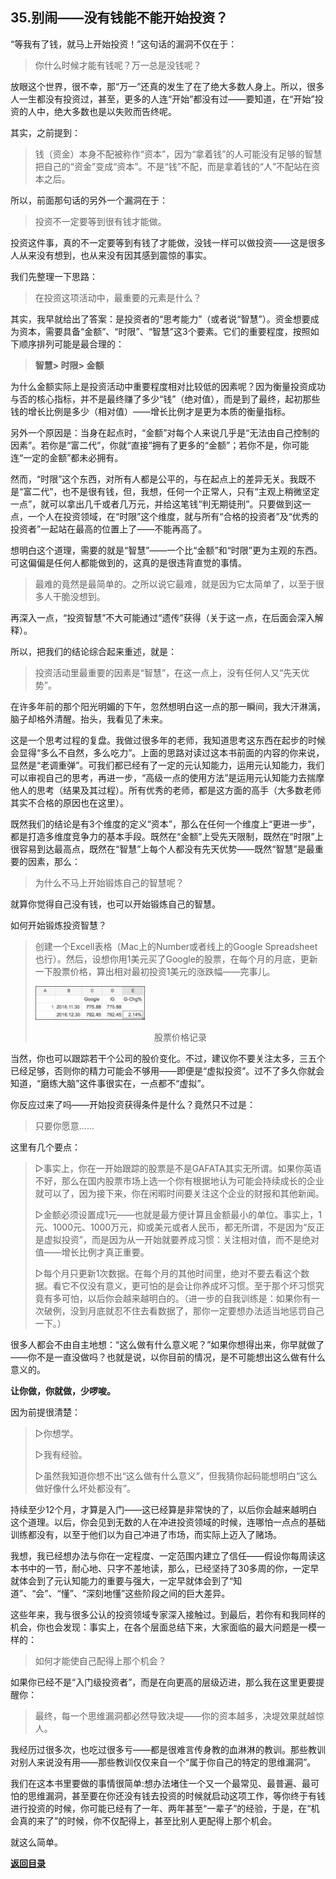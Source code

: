 ## 35.别闹——没有钱能不能开始投资？

“等我有了钱，就马上开始投资！”这句话的漏洞不仅在于：

> 你什么时候才能有钱呢？万一总是没钱呢？

放眼这个世界，很不幸，那“万一”还真的发生了在了绝大多数人身上。所以，很多人一生都没有投资过，甚至，更多的人连“开始”都没有过——要知道，在“开始”投资的人中，绝大多数也是以失败而告终呢。

其实，之前提到：

> 钱（资金）本身不配被称作“资本”，因为“拿着钱”的人可能没有足够的智慧把自己的“资金”变成“资本”。不是“钱”不配，而是拿着钱的“人”不配站在资本之后。

所以，前面那句话的另外一个漏洞在于：

> 投资不一定要等到很有钱才能做。

投资这件事，真的不一定要等到有钱了才能做，没钱一样可以做投资——这是很多人从来没有想到，也从来没有因其感到震惊的事实。

我们先整理一下思路：

> 在投资这项活动中，最重要的元素是什么？

其实，我早就给出了答案：是投资者的“思考能力”（或者说“智慧”）。资金想要成为资本，需要具备“金额”、“时限”、“智慧”这3个要素。它们的重要程度，按照如下顺序排列可能是最合理的：

> **智慧> 时限> 金额**

为什么金额实际上是投资活动中重要程度相对比较低的因素呢？因为衡量投资成功与否的核心指标，并不是最终赚了多少“钱”（绝对值），而是到了最终，起初那些钱的增长比例是多少（相对值）——增长比例才是更为本质的衡量指标。

另外一个原因是：当身在起点时，“金额”对每个人来说几乎是“无法由自己控制的因素”。若你是“富二代”，你就“直接”拥有了更多的“金额”；若你不是，你可能连“一定的金额”都未必拥有。

然而，“时限”这个东西，对所有人都是公平的，与在起点上的差异无关。我既不是“富二代”，也不是很有钱，但，我想，任何一个正常人，只有“主观上稍微坚定一点”，就可以拿出几千或者几万元，并给这笔钱“判无期徒刑”。只要做到这一点，一个人在投资领域，在“时限”这个维度，就与所有“合格的投资者”及“优秀的投资者”一起站在最高的位置上了——不能再高了。

想明白这个道理，需要的就是“智慧”——一个比“金额”和“时限”更为主观的东西。可这偏偏是任何人都能做到的，这真的是很违背直觉的事情。

> 最难的竟然是最简单的。之所以说它最难，就是因为它太简单了，以至于很多人干脆没想到。

再深入一点，“投资智慧”不大可能通过“遗传”获得（关于这一点，在后面会深入解释）。

所以，把我们的结论综合起来重述，就是：

> 投资活动里最重要的因素是“智慧”，在这一点上，没有任何人又“先天优势”。

在许多年前的那个阳光明媚的下午，忽然想明白这一点的那一瞬间，我大汗淋漓，脑子却格外清醒。抬头，我看见了未来。

这是一个思考过程的复盘。我做过很多年的老师，我知道思考这东西在起步的时候会显得“多么不自然，多么吃力”。上面的思路对读过这本书前面的内容的你来说，显然是“老调重弹”。可我们都已经有了一定的元认知能力，运用元认知能力，我们可以审视自己的思考，再进一步，“高级一点的使用方法”是运用元认知能力去揣摩他人的思考（结果及其过程）。所有优秀的老师，都是这方面的高手（大多数老师其实不合格的原因也在这里）。

既然我们的结论是有3个维度的定义“资本”，那么在任何一个维度上“更进一步”，都是打造多维度竞争力的基本手段。既然在“金额”上受先天限制，既然在“时限”上很容易到达最高点，既然在“智慧”上每个人都没有先天优势——既然“智慧”是最重要的因素，那么：

> 为什么不马上开始锻炼自己的智慧呢？

就算你觉得自己没有钱，也可以开始锻炼自己的智慧。

如何开始锻炼投资智慧？

> 创建一个Excell表格（Mac上的Number或者线上的Google Spreadsheet也行）。然后，设想你用1美元买了Google的股票，在每个月的月底，更新一下股票价格，算出相对最初投资1美元的涨跌幅——完事儿。
>
> ![image](images/Image_373.png)
>
> <center>股票价格记录</center>

当然，你也可以跟踪若干个公司的股价变化。不过，建议你不要关注太多，三五个已经足够，否则你的精力可能会不够用——即便是“虚拟投资”。过不了多久你就会知道，“磨练大脑”这件事很实在，一点都不“虚拟”。

你反应过来了吗——开始投资获得条件是什么？竟然只不过是：

> 只要你愿意……

这里有几个要点：

> ▷事实上，你在一开始跟踪的股票是不是GAFATA其实无所谓。如果你英语不好，那么在国内股票市场上选一个你有根据地认为可能会持续成长的企业就可以了，因为接下来，你在闲暇时间要关注这个企业的财报和其他新闻。
>
> ▷金额必须设置成1元——也就是最方便计算且金额最小的单位。事实上，1元、1000元、1000万元，抑或美元或者人民币，都无所谓，不是因为“反正是虚拟投资”，而是因为从一开始就要养成习惯：关注相对值，而不是绝对值——增长比例才真正重要。
>
> ▷每个月只更新1次数据。在每个月的其他时间里，绝对不要去看这个数据。看它不仅没有意义，更可怕的是会让你养成坏习惯。至于那个坏习惯究竟有多可怕，以后你会越来越明白的。（进一步的自我训练是：如果你有一次破例，没到月底就忍不住去看数据了，那你一定要想办法适当地惩罚自己一下。）

很多人都会不由自主地想：“这么做有什么意义呢？”如果你想得出来，你早就做了——你不是一直没做吗？也就是说，以你目前的情况，是不可能想出这么做有什么意义的。

**让你做，你就做，少啰唆。**

因为前提很清楚：

> ▷你想学。
>
> ▷我有经验。
>
> ▷虽然我知道你想不出“这么做有什么意义”，但我猜你起码能想明白“这么做好像什么坏处都没有”。

持续至少12个月，才算是入门——这已经算是非常快的了，以后你会越来越明白这个道理。以后，你会见到无数的人在冲进投资领域的时候，连哪怕一点点的基础训练都没有，以至于他们以为自己冲进了市场，而实际上迈入了赌场。

我想，我已经想办法与你在一定程度、一定范围内建立了信任——假设你每周读这本书中的一节，耐心地、只字不差地读，那么，已经坚持了30多周的你，一定早就体会到了元认知能力的重要与强大，一定早就体会到了“知道”、“会”、“懂”、“深刻地懂”这些阶段之间的巨大差异。

这些年来，我与很多公认的投资领域专家深入接触过。到最后，若你有和我同样的机会，你也会发现：事实上，在各个层面总结下来，大家面临的最大问题是一模一样的：

> 如何才能使自己配得上那个机会？

如果你已经不是“入门级投资者”，而是在向更高的层级迈进，那么我在这里更要提醒你：

> 最终，每一个思维漏洞都必然导致决堤——你的资本越多，决堤效果就越惊人。

我经历过很多次，也吃过很多亏——都是很难言传身教的血淋淋的教训。那些教训对别人来说没有用——那些教训仅仅来自一个“属于你自己的特定的思维漏洞”。

我们在这本书里要做的事情很简单:想办法堵住一个又一个最常见、最普遍、最可怕的思维漏洞，甚至要在你还没有钱去投资的时候就启动这项工作，等你终于有钱进行投资的时候，你可能已经有了一年、两年甚至“一辈子”的经验，于是，在“机会真的来了”的时候，你不仅配得上，甚至比别人更配得上那个机会。

就这么简单。


[**返回目录**](./menu.md)
